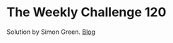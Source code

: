 # The Weekly Challenge 120

Solution by Simon Green. [Blog](https://dev.to/simongreennet/weekly-challenge-120-3o3i)
